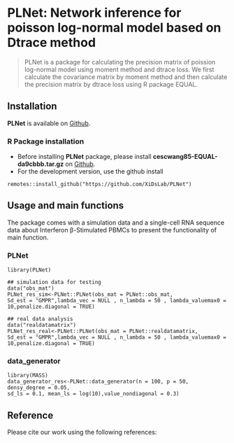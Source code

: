# PLNet: Network inference for poisson log-normal model based on Dtrace method

> PLNet is a package for calculating the precision matrix of poission log-normal model using moment method and dtrace loss. We first calculate the covariance matrix by moment method and then calculate the precision matrix by dtrace loss using R package EQUAL.

## Installation
**PLNet** is available on [Github](https://github.com/XiDsLab/PLNet).

### R Package installation
- Before installing **PLNet** package, please install **cescwang85-EQUAL-da9cbbb.tar.gz** on [Github](https://github.com/XiDsLab/PLNet).
- For the development version, use the github install
```{r package github, eval = FALSE}
remotes::install_github("https://github.com/XiDsLab/PLNet")
```

## Usage and main functions
The package comes with a simulation data and a single-cell RNA sequence data about Interferon β-Stimulated PBMCs to present the functionality of main function.

### PLNet
```{r load PLNet, eval = FALSE}
library(PLNet)

## simulation data for testing
data("obs_mat")
PLNet_res_sim<-PLNet::PLNet(obs_mat = PLNet::obs_mat,
Sd_est = "GMPR",lambda_vec = NULL , n_lambda = 50 , lambda_valuemax0 = 10,penalize.diagonal = TRUE)

## real data analysis
data("realdatamatrix")
PLNet_res_real<-PLNet::PLNet(obs_mat = PLNet::realdatamatrix,
Sd_est = "GMPR",lambda_vec = NULL , n_lambda = 50 , lambda_valuemax0 = 10,penalize.diagonal = TRUE)
```

### data_generator
```{r, warning = FALSE}
library(MASS)
data_generator_res<-PLNet::data_generator(n = 100, p = 50, densy_degree = 0.05,
sd_ls = 0.1, mean_ls = log(10),value_nondiagonal = 0.3)
```


## Reference

Please cite our work using the following references:
